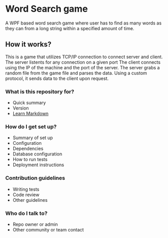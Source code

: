# Word Search game #

A WPF based word search game where user has to find as many words as they can from a long string within a specified amount of time.

<h2>How it works?</h2>
This is a game that utilizes TCP/IP connection to connect server and client. The server listents for any connection on a given port
The client connects using the IP of the machine and the port of the server. The server grabs a random file from the game file and 
parses the data. Using a custom protocol, it sends data to the client upon request. 





### What is this repository for? ###

* Quick summary
* Version
* [Learn Markdown](https://bitbucket.org/tutorials/markdowndemo)

### How do I get set up? ###

* Summary of set up
* Configuration
* Dependencies
* Database configuration
* How to run tests
* Deployment instructions

### Contribution guidelines ###

* Writing tests
* Code review
* Other guidelines

### Who do I talk to? ###

* Repo owner or admin
* Other community or team contact